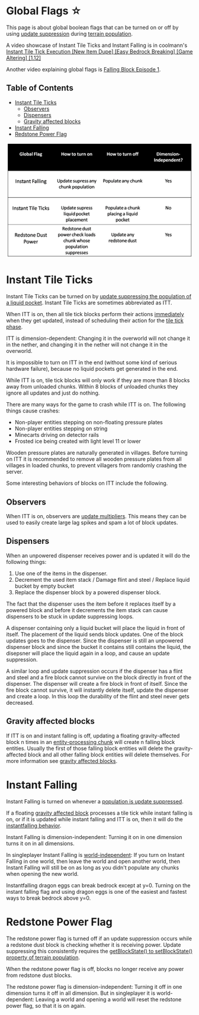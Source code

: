 # Global Flags ☆

This page is about global boolean flags that can be turned on or off by using [update suppression](update-suppression.md) during [terrain population](chunk/population.md).

A video showcase of Instant Tile Ticks and Instant Falling is in coolmann's [Instant Tile Tick Execution \[New Item Dupe\] \[Easy Bedrock Breaking\] \[Game Altering\] \[1.12\]](https://www.youtube.com/watch?v=hViDrnDCIwc)

Another video explaining global flags is [Falling Block Episode 1](https://www.youtube.com/watch?v=KU3lN1IUhuE).

## Table of Contents

- [Instant Tile Ticks](#instant-tile-ticks)
  * [Observers](#observers)
  * [Dispensers](#dispensers)
  * [Gravity affected blocks](#gravity-affected-blocks)
- [Instant Falling](#instant-falling)
- [Redstone Power Flag](#redstone-power-flag)


![global flags](../images/GlobalFlags.png)


# Instant Tile Ticks
Instant Tile Ticks can be turned on by [update suppressing the population of a liquid pocket](chunk/population.md#instant-tile-ticks).
Instant Tile Ticks are sometimes abbreviated as ITT.

When ITT is on, then all tile tick blocks perform their actions [immediately](tick-phases.md#immediate-updates) when they get updated, instead of scheduling their action for the [tile tick phase](tickphases.md#tile-ticks).

ITT is dimension-dependent: Changing it in the overworld will not change it in the nether, and changing it in the nether will not change it in the overworld.

It is impossible to turn on ITT in the end (without some kind of serious hardware failure), because no liquid pockets get generated in the end.

While ITT is on, tile tick blocks will only work if they are more than 8 blocks away from unloaded chunks. Within 8 blocks of unloaded chunks they ignore all updates and just do nothing.

There are many ways for the game to crash while ITT is on. The following things cause crashes:

- Non-player entities stepping on non-floating pressure plates
- Non-player entities stepping on string
- Minecarts driving on detector rails
- Frosted ice being created with light level 11 or lower

Wooden pressure plates are naturally generated in villages.
Before turning on ITT it is recommended to remove all wooden pressure plates from all villages in loaded chunks, to prevent villagers from randomly crashing the server.

Some interesting behaviors of blocks on ITT include the following.

## Observers
When ITT is on, observers are [update multipliers](update-multiplier.md).
This means they can be used to easily create large lag spikes and spam a lot of block updates.

## Dispensers
When an unpowered dispenser receives power and is updated it will do the following things:
1. Use one of the items in the dispenser.
2. Decrement the used item stack / Damage flint and steel / Replace liquid bucket by empty bucket
3. Replace the dispenser block by a powered dispenser block.

The fact that the dispenser uses the item before it replaces itself by a powered block and before it decrements the item stack can cause dispensers to be stuck in update suppressing loops.

A dispenser containing only a liquid bucket will place the liquid in front of itself. The placement of the liquid sends block updates. One of the block updates goes to the dispenser.
Since the dispenser is still an unpowered dispenser block and since the bucket it contains still contains the liquid, the disepsner will place the liquid again in a loop, and cause an update suppression.

A similar loop and update suppression occurs if the dispenser has a flint and steel and a fire block cannot survive on the block directly in front of the dispenser.
The dispenser will create a fire block in front of itself. Since the fire block cannot survive, it will instantly delete itself, update the dispenser and create a loop.
In this loop the durability of the flint and steel never gets decreased.

## Gravity affected blocks
If ITT is on and instant falling is off, updating a floating gravity-affected block n times in an [entity-processing chunk](chunk/chunk.md#entity-processing) will create n falling block entities.
Usually the first of those falling block entities will delete the gravity-affected block and all other falling block entities will delete themselves.
For more information see [gravity affected blocks](falling-block/gravity-affected-block.md).

# Instant Falling
Instant Falling is turned on whenever a [population is update suppressed](chunk/population.md#instant-falling).

If a floating [gravity affected block](falling-block/gravity-affected-block.md) processes a tile tick while instant falling is on, or if it is updated while instant falling and ITT is on, then it will do the [instantfalling behavior](falling-block/gravity-affected-block.md#instantfalling-behavior).

Instant Falling is dimension-independent: Turning it on in one dimension turns it on in all dimensions.

In singleplayer Instant Falling is [world-independent](https://www.youtube.com/watch?v=Knrw6-AMPSQ): If you turn on Instant Falling in one world, then leave the world and open another world, then Instant Falling will still be on as long as you didn't populate any chunks when opening the new world.

Instantfalling dragon eggs can break bedrock except at y=0. Turning on the instant falling flag and using dragon eggs is one of the easiest and fastest ways to break bedrock above y=0.

# Redstone Power Flag
The redstone power flag is turned off if an update suppression occurs while a redstone dust block is checking whether it is receiving power.
Update suppressing this consistently requires the [getBlockState() to setBlockState() property of terrain population](chunk/population.md#redstone-power-suppression).

When the redstone power flag is off, blocks no longer receive any power from redstone dust blocks.

The redstone power flag is dimension-independent: Turning it off in one dimension turns it off in all dimension.
But in singleplayer it is world-dependent: Leaving a world and opening a world will reset the redstone power flag, so that it is on again.
